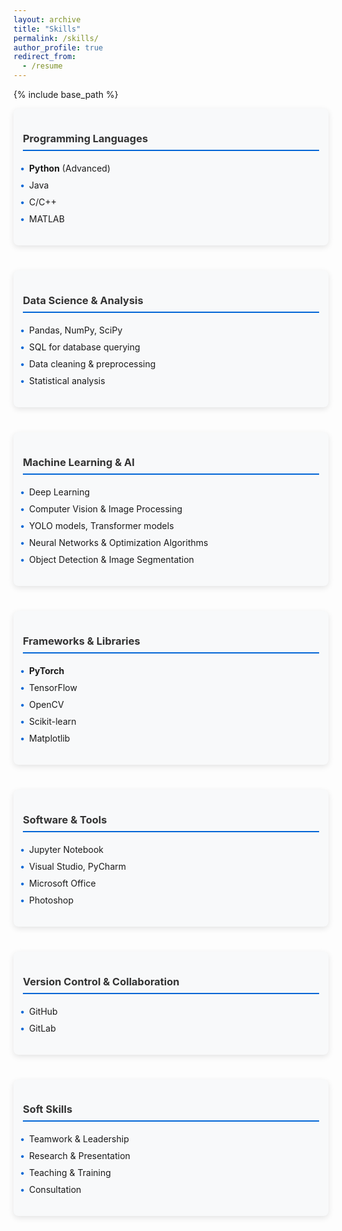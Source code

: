 ```yaml
---
layout: archive
title: "Skills"
permalink: /skills/
author_profile: true
redirect_from:
  - /resume
---
```


{% include base_path %}

<link rel="stylesheet" href="https://cdnjs.cloudflare.com/ajax/libs/font-awesome/6.0.0/css/all.min.css">

<div class="skills-wrapper">
  <div class="skills-category">
    <h3><i class="fas fa-code" style="color: #0366d6;"></i> Programming Languages</h3>
    <ul>
      <li><strong>Python</strong> (Advanced)</li>
      <li>Java</li>
      <li>C/C++</li>
      <li>MATLAB</li>
    </ul>
  </div>

  <div class="skills-category">
    <h3><i class="fas fa-database" style="color: #0366d6;"></i> Data Science & Analysis</h3>
    <ul>
      <li>Pandas, NumPy, SciPy</li>
      <li>SQL for database querying</li>
      <li>Data cleaning & preprocessing</li>
      <li>Statistical analysis</li>
    </ul>
  </div>

  <div class="skills-category">
    <h3><i class="fas fa-brain" style="color: #0366d6;"></i> Machine Learning & AI</h3>
    <ul>
      <li>Deep Learning</li>
      <li>Computer Vision & Image Processing</li>
      <li>YOLO models, Transformer models</li>
      <li>Neural Networks & Optimization Algorithms</li>
      <li>Object Detection & Image Segmentation</li>
    </ul>
  </div>

  <div class="skills-category">
    <h3><i class="fas fa-tools" style="color: #0366d6;"></i> Frameworks & Libraries</h3>
    <ul>
      <li><strong>PyTorch</strong></li>
      <li>TensorFlow</li>
      <li>OpenCV</li>
      <li>Scikit-learn</li>
      <li>Matplotlib</li>
    </ul>
  </div>

  <div class="skills-category">
    <h3><i class="fas fa-desktop" style="color: #0366d6;"></i> Software & Tools</h3>
    <ul>
      <li>Jupyter Notebook</li>
      <li>Visual Studio, PyCharm</li>
      <li>Microsoft Office</li>
      <li>Photoshop</li>
    </ul>
  </div>

  <div class="skills-category">
    <h3><i class="fas fa-code-branch" style="color: #0366d6;"></i> Version Control & Collaboration</h3>
    <ul>
      <li>GitHub</li>
      <li>GitLab</li>
    </ul>
  </div>

  <div class="skills-category">
    <h3><i class="fas fa-users" style="color: #0366d6;"></i> Soft Skills</h3>
    <ul>
      <li>Teamwork & Leadership</li>
      <li>Research & Presentation</li>
      <li>Teaching & Training</li>
      <li>Consultation</li>
    </ul>
  </div>
</div>

<style>
  .skills-wrapper {
    display: flex;
    flex-wrap: wrap;
    gap: 20px;
  }
  
  .skills-category {
    flex: 1 0 45%;
    min-width: 260px;
    background-color: #f8f9fa;
    border-radius: 8px;
    padding: 15px;
    margin-bottom: 20px;
    box-shadow: 0 3px 10px rgba(0,0,0,0.1);
  }
  
  .skills-category h3 {
    color: #333;
    border-bottom: 2px solid #0366d6;
    padding-bottom: 8px;
    margin-bottom: 12px;
  }
  
  .skills-category ul {
    list-style-type: none;
    padding-left: 10px;
  }
  
  .skills-category ul li {
    padding: 5px 0;
    position: relative;
  }
  
  .skills-category ul li:before {
    content: "•";
    color: #0366d6;
    font-weight: bold;
    display: inline-block;
    width: 1em;
    margin-left: -1em;
  }
  
  @media only screen and (max-width: 600px) {
    .skills-category {
      flex: 1 0 100%;
    }
  }
</style>
